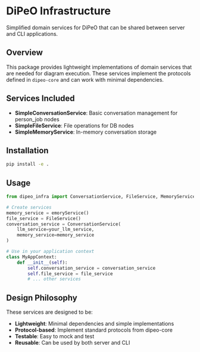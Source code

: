 # DiPeO Infrastructure

Simplified domain services for DiPeO that can be shared between server and CLI applications.

## Overview

This package provides lightweight implementations of domain services that are needed for diagram execution. These services implement the protocols defined in `dipeo-core` and can work with minimal dependencies.

## Services Included

- **SimpleConversationService**: Basic conversation management for person_job nodes
- **SimpleFileService**: File operations for DB nodes
- **SimpleMemoryService**: In-memory conversation storage

## Installation

```bash
pip install -e .
```

## Usage

```python
from dipeo_infra import ConversationService, FileService, MemoryService

# Create services
memory_service = emoryService()
file_service = FileService()
conversation_service = ConversationService(
    llm_service=your_llm_service,
    memory_service=memory_service
)

# Use in your application context
class MyAppContext:
    def __init__(self):
        self.conversation_service = conversation_service
        self.file_service = file_service
        # ... other services
```

## Design Philosophy

These services are designed to be:
- **Lightweight**: Minimal dependencies and simple implementations
- **Protocol-based**: Implement standard protocols from dipeo-core
- **Testable**: Easy to mock and test
- **Reusable**: Can be used by both server and CLI
